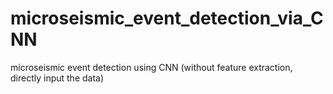 # microseismic_event_detection_via_CNN
microseismic event detection using CNN (without feature extraction, directly input the data)
